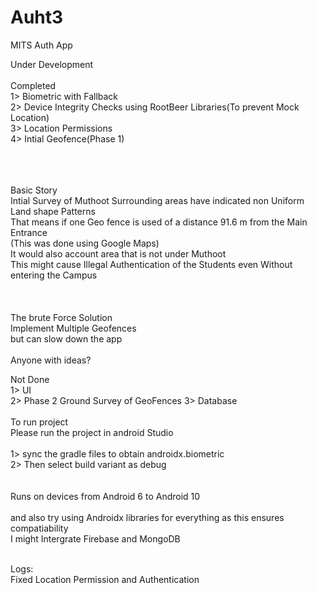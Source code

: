 # Auht3
MITS Auth App

Under Development
<br>
<br>
Completed<br>
1> Biometric with Fallback<br>
2> Device Integrity Checks using RootBeer Libraries(To prevent Mock Location)<br>
3> Location Permissions<br>
4> Intial Geofence(Phase 1) <br>

<br>
<br>
<br>
Basic Story<br>
Intial Survey of Muthoot Surrounding areas have indicated non Uniform Land shape Patterns<br>
That means if one Geo fence is used of a distance 91.6 m from the Main Entrance<br>
(This was done using Google Maps)<br>
It would also account area that is not under Muthoot <br>
This might cause Illegal Authentication of the Students even Without entering the Campus<br>
<br>
<br>
<br>
The brute Force Solution<br>
Implement Multiple Geofences<br>
but can slow down the app<br>

<br>
Anyone with ideas?
<br>

Not Done<br>
1> UI <br>
2> Phase 2 Ground Survey of GeoFences
3> Database
<br>
<br>
To run project<br> 
Please run the project in android Studio<br>
<br>1> sync the gradle files to obtain androidx.biometric
<br>2> Then select build variant as debug 
<br>
<br>
<br>Runs on devices from Android 6 to  Android 10
<br>
<br>and also try using Androidx libraries for everything as this ensures compatiability
<br>I might Intergrate Firebase and MongoDB


<br>
Logs:
<br>
Fixed Location Permission and Authentication

